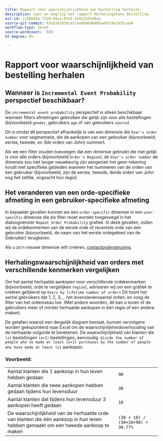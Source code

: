 ```yaml
---
title: Rapport voor waarschijnlijkheid van bestelling herhalen
description: Leer en begrijp het rapport Herhalingskans bestelling.
exl-id: 2c88b85a-7320-44ca-87a5-5b91250348ea
source-git-commit: 03a5161930cafcbe600b96465ee0fc0ecb25cae8
workflow-type: tm+mt
source-wordcount: '335'
ht-degree: 0%

---
```


# Rapport voor waarschijnlijkheid van bestelling herhalen

## Wanneer is `Incremental Event Probability` perspectief beschikbaar?

De `incremental event probability` perspectief is alleen beschikbaar wanneer filters afmetingen gebruiken die gelijk zijn voor alle bestellingen (bijvoorbeeld `gender`, gebruikers `age` of van gebruikers `source`)

Dit is omdat dit perspectief afhankelijk is van een dimensie die `User's order number` voor segmentatie, die de aankopen van een gebruiker (bijvoorbeeld, eerste, tweede, en 3de orden van John) nummert.

Als we een filter zouden toevoegen dat een dimensie gebruikt die niet gelijk is voor alle orders (bijvoorbeeld `Order's Region`), de `User's order number` de dimensie zou niet langer nauwkeurig zijn aangezien het geen rekening houdt met specifieke gebieden wanneer het nummeren van de orden van een gebruiker (bijvoorbeeld, zijn de eerste, tweede, derde orden van John nog het zelfde, ongeacht hun regio).

## Het veranderen van een orde-specifieke afmeting in een gebruiker-specifieke afmeting

In bepaalde gevallen kunnen we een `order-specific` dimensie in een `user-specific` dimensie die als filter moet worden toegevoegd in het dialoogvenster `Repeat Order Probability` grafiek. In deze gevallen, zullen wij de ordekenmerken van de eerste orde of recentste orde van een gebruiker (bijvoorbeeld, de naam van het eerste ordegebied van de Gebruiker) terugkeren.

Als u zo&#39;n nieuwe dimensie wilt creëren, [contactondersteuning](../../guide-overview.md).

## Herhalingswaarschijnlijkheid van orders met verschillende kenmerken vergelijken

Om het aantal herhaalde aankopen voor verschillende ordekenmerken (bijvoorbeeld, orde te vergelijken `region`), adviseren wij om een grafiek te creëren gelijkend op `Users by lifetime number of orders` Dit toont het aantal gebruikers dat 1, 2, 3,... het levenslevensaantal orden, en voeg de filter van het ordeniveau toe. (Met andere woorden, dit kan u tonen of de gebruikers meer of minder herhaalde aankopen in één regio of een andere. maken)

De getallen waaruit een dergelijk diagram bestaat, kunnen vervolgens worden geëxporteerd naar Excel om de waarschijnlijkheidsverhouding van de herhaalde volgorde te berekenen. De waarschijnlijkheid van klanten die `(x)` bestellingen `(x+1)` bestellingen, eenvoudig` divide the number of people who've made at least (x+1) purchases by the number of people who have made at least (x)` aankopen.

### Voorbeeld:

|  |  |
|---|---|
| Aantal klanten die 1 aankoop in hun leven hebben gedaan | `90` |
| Aantal klanten die twee aankopen hebben gedaan tijdens hun levensduur | `30` |
| Aantal klanten dat tijdens hun levensduur 3 aankopen heeft gedaan | `10` |
| De waarschijnlijkheid van de herhaalde orde van klanten die één aankoop in hun leven hebben gemaakt om een tweede aankoop te maken | `(30 + 10) / (30+10+90) = 30.77%` |
